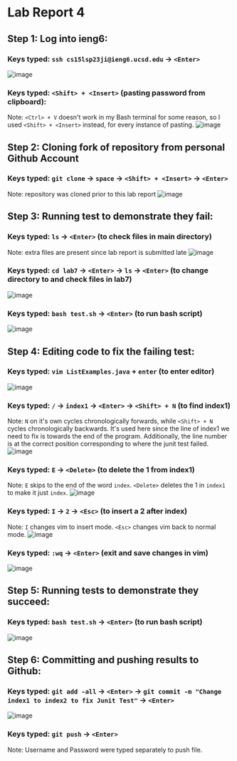 # Lab Report 4

## Step 1: Log into ieng6:

### Keys typed: `ssh cs15lsp23ji@ieng6.ucsd.edu` -> `<Enter>`
![image](https://github.com/Reckswell/cse-15L-lab-report-4/assets/73510375/2a041ace-2518-4de0-983a-341b9221cf0d)

### Keys typed: `<Shift> + <Insert>` (pasting password from clipboard):
Note: `<Ctrl> + V` doesn't work in my Bash terminal for some reason, so I used `<Shift> + <Insert>` instead, for every instance of pasting.
![image](https://github.com/Reckswell/cse-15L-lab-report-4/assets/73510375/90e3c38e-0edb-4d46-8913-05370d51006c)

## Step 2: Cloning fork of repository from personal Github Account

### Keys typed: `git clone` -> `space` -> `<Shift> + <Insert>` -> `<Enter>`
Note: repository was cloned prior to this lab report
![image](https://github.com/Reckswell/cse-15L-lab-report-4/assets/73510375/bc4b5cb3-4d08-49d0-97b9-a98c554fb11c)

## Step 3: Running test to demonstrate they fail:

### Keys typed: `ls` -> `<Enter>` (to check files in main directory)
Note: extra files are present since lab report is submitted late
![image](https://github.com/Reckswell/cse-15L-lab-report-4/assets/73510375/5de3b9b5-ca63-4a71-9425-86bb99aaa22c)

### Keys typed: `cd lab7` -> `<Enter>` -> `ls` -> `<Enter>` (to change directory to and check files in lab7)
![image](https://github.com/Reckswell/cse-15L-lab-report-4/assets/73510375/4ee3d6d5-069e-426a-b675-5fa638081ac7)

### Keys typed: `bash test.sh` -> `<Enter>` (to run bash script)
![image](https://github.com/Reckswell/cse-15L-lab-report-4/assets/73510375/1e4a73d4-bb9f-4c3f-836e-578f9ff63dfe)

## Step 4: Editing code to fix the failing test:

### Keys typed: `vim ListExamples.java` + `enter` (to enter editor)
![image](https://github.com/Reckswell/cse-15L-lab-report-4/assets/73510375/3b896a1d-39d0-4ff6-910a-d6d2e82f447b)

### Keys typed: `/` -> `index1` -> `<Enter>` -> `<Shift> + N` (to find index1)
Note: `N` on it's own cycles chronologically forwards, while `<Shift> + N` cycles chronologically backwards. It's used here since the line of index1 we need to fix is towards the end of the program. Additionally, the line number is at the correct position corresponding to where the junit test failed.
![image](https://github.com/Reckswell/cse-15L-lab-report-4/assets/73510375/363aa9fc-d7b6-478e-bd9e-5ed9e9e95a0a)

### Keys typed: `E` -> `<Delete>` (to delete the 1 from index1)
Note: `E` skips to the end of the word `index`. `<Delete>` deletes the 1 in `index1` to make it just `index`.
![image](https://github.com/Reckswell/cse-15L-lab-report-4/assets/73510375/29dd9fcc-11b2-401a-91ab-ea9ec9d4259f)

### Keys typed: `I` -> `2` -> `<Esc>` (to insert a 2 after index)
Note: `I` changes vim to insert mode. `<Esc>` changes vim back to normal mode.
![image](https://github.com/Reckswell/cse-15L-lab-report-4/assets/73510375/02393829-71dc-405b-bdb6-f7ec5b9f9a5e)

### Keys typed: `:wq` -> `<Enter>` (exit and save changes in vim)
![image](https://github.com/Reckswell/cse-15L-lab-report-4/assets/73510375/c7c52ad1-3680-4278-870f-2a497051b604)

## Step 5: Running tests to demonstrate they succeed:

### Keys typed: `bash test.sh` -> `<Enter>` (to run bash script)
![image](https://github.com/Reckswell/cse-15L-lab-report-4/assets/73510375/0ea5e0ff-c019-420a-937a-6be9461ca53c)

## Step 6: Committing and pushing results to Github:

### Keys typed: `git add -all` -> `<Enter>` -> `git commit -m "Change index1 to index2 to fix Junit Test"` -> `<Enter>`
![image](https://github.com/Reckswell/cse-15L-lab-report-4/assets/73510375/20ae9ef5-1bd5-4ec4-be71-4271357e2ad3)

### Keys typed: `git push` -> `<Enter>`
Note: Username and Password were typed separately to push file.
